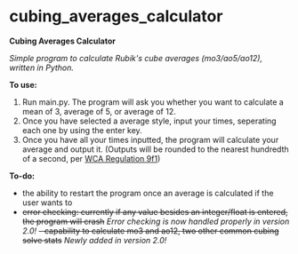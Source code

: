 # cubing_averages_calculator

**Cubing Averages Calculator**

_Simple program to calculate Rubik's cube averages (mo3/ao5/ao12), written in Python._

**To use:**
1. Run main.py. The program will ask you whether you want to calculate a mean of 3, average of 5, or average of 12. 
2. Once you have selected a average style, input your times, seperating each one by using the enter key.
3. Once you have all your times inputted, the program will calculate your average and output it. (Outputs will be rounded to the nearest hundredth of a second, per <a href="https://www.worldcubeassociation.org/regulations/#9f1">WCA Regulation 9f1</a>)

**To-do:**
 - the ability to restart the program once an average is calculated if the user wants to
 - ~~error checking: currently if any value besides an integer/float is entered, the program will crash~~ _Error checking is now handled properly in version 2.0!_
 ~~- capability to calculate mo3 and ao12, two other common cubing solve stats~~ _Newly added in version 2.0!_

 
